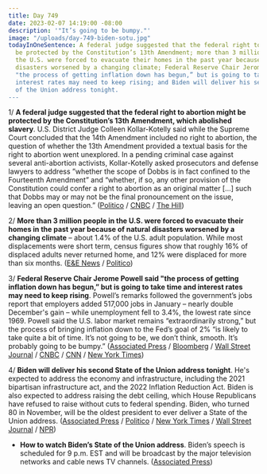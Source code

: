 ```yaml
---
title: Day 749
date: 2023-02-07 14:19:00 -08:00
description: '"It’s going to be bumpy."'
image: "/uploads/day-749-biden-sotu.jpg"
todayInOneSentence: A federal judge suggested that the federal right to abortion might
  be protected by the Constitution’s 13th Amendment; more than 3 million people in
  the U.S. were forced to evacuate their homes in the past year because of natural
  disasters worsened by a changing climate; Federal Reserve Chair Jerome Powell said
  "the process of getting inflation down has begun,” but is going to take time and
  interest rates may need to keep rising; and Biden will deliver his second State
  of the Union address tonight.
---
```


1/ **A federal judge suggested that the federal right to abortion might be protected by the Constitution’s 13th Amendment, which abolished slavery**. U.S. District Judge Colleen Kollar-Kotelly said while the Supreme Court concluded that the 14th Amendment included no right to abortion, the question of whether the 13th Amendment provided a textual basis for the right to abortion went unexplored. In a pending criminal case against several anti-abortion activists, Kollar-Kotelly asked prosecutors and defense lawyers to address ”whether the scope of Dobbs is in fact confined to the Fourteenth Amendment” and “whether, if so, any other provision of the Constitution could confer a right to abortion as an original matter \[...\] such that Dobbs may or may not be the final pronouncement on the issue, leaving an open question.” ([Politico](https://www.politico.com/news/2023/02/06/federal-judge-constitutional-right-abortion-dobbs-00081391) / [CNBC](https://www.cnbc.com/2023/02/06/supreme-court-abortion-ruling-questioned-by-judge.html) / [The Hill](https://thehill.com/regulation/court-battles/3847032-federal-judge-suggests-abortion-may-still-be-protected-by-13th-amendment/))

2/ **More than 3 million people in the U.S. were forced to evacuate their homes in the past year because of natural disasters worsened by a changing climate** – about 1.4% of the U.S. adult population. While most displacements were short term, census figures show that roughly 16% of displaced adults never returned home, and 12% were displaced for more than six months. ([E&E News](https://www.eenews.net/articles/census-disasters-displaced-more-than-3m-americans-in-2022/) / [Politico](https://www.politico.com/newsletters/power-switch/2023/02/06/climate-disasters-displacing-millions-in-the-u-s-00081297))

3/ **Federal Reserve Chair Jerome Powell said "the process of getting inflation down has begun,” but is going to take time and interest rates may need to keep rising**. Powell’s remarks followed the government’s jobs report that employers added 517,000 jobs in January – nearly double December's gain – while unemployment fell to 3.4%, the lowest rate since 1969.  Powell said the U.S. labor market remains “extraordinarily strong,” but the process of bringing inflation down to the Fed’s goal of 2% “is likely to take quite a bit of time. It’s not going to be, we don’t think, smooth. It’s probably going to be bumpy.” ([Associated Press](https://apnews.com/article/inflation-business-d3468f5d9f6105dadffe69f30e411aa4) / [Bloomberg](https://www.bloomberg.com/news/articles/2023-02-07/powell-says-further-rate-hikes-needed-amid-strong-labor-market?srnd=premium&sref=MIBMEEoj) / [Wall Street Journal](https://www.wsj.com/articles/feds-jerome-powell-to-address-economic-outlook-with-hiring-surge-in-spotlight-11675781503?mod=hp_lead_pos1) / [CNBC](https://www.cnbc.com/2023/02/07/fed-chief-powell-says-the-the-disinflationary-process-has-begun-but-has-a-long-way-to-go.html) / [CNN](https://www.cnn.com/2023/02/07/economy/jerome-powell-economic-club-speech) / [New York Times](https://www.nytimes.com/2023/02/07/business/economy/powell-fed-chair-comments.html))

4/ **Biden will deliver his second State of the Union address tonight**. He's expected to address the economy and infrastructure, including the 2021 bipartisan infrastructure act, and the 2022 Inflation Reduction Act. Biden is also expected to address raising the debt ceiling, which House Republicans have refused to raise without cuts to federal spending. Biden, who turned 80 in November, will be the oldest president to ever deliver a State of the Union address. ([Associated Press](https://apnews.com/article/state-of-the-union-biden-2023-b9bebd876a42a9510f068a04a3f2a348) / [Politico](https://www.politico.com/interactives/2023/biden-state-of-the-union-2023-watch-live-analysis-2-7-23/) / [New York Times](https://www.nytimes.com/live/2023/02/07/us/biden-state-of-the-union) / [Wall Street Journal](https://www.wsj.com/articles/biden-to-tout-economic-gains-in-state-of-the-union-11675788712?mod=hp_lead_pos7) / [NPR](https://www.npr.org/2023/02/07/1152540265/biden-2023-state-of-the-union-what-to-watch-for-key-issues))

* **How to watch Biden’s State of the Union address**. Biden’s speech is scheduled for 9 p.m. EST and will be broadcast by the major television networks and cable news TV channels. ([Associated Press](https://apnews.com/article/state-of-the-union-how-to-watch-stream-281f1bf86f3c4b2647d3373b21fab30b))